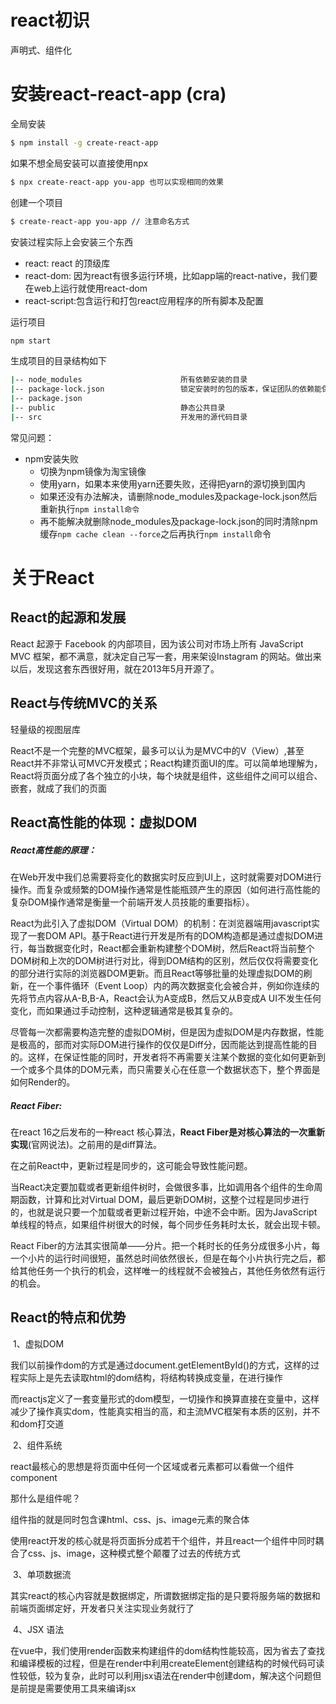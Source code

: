# react初识

声明式、组件化

# 安装react-react-app (cra)

全局安装

```sh
$ npm install -g create-react-app
```

如果不想全局安装可以直接使用npx

```sh
$ npx create-react-app you-app 也可以实现相同的效果
```

创建一个项目

```sh
$ create-react-app you-app // 注意命名方式
```

安装过程实际上会安装三个东西

+ react: react  的顶级库
+ react-dom: 因为react有很多运行环境，比如app端的react-native，我们要在web上运行就使用react-dom
+ react-script:包含运行和打包react应用程序的所有脚本及配置

运行项目

```sh
npm start
```

生成项目的目录结构如下

```sh
|-- node_modules                      所有依赖安装的目录
|-- package-lock.json                 锁定安装时的包的版本，保证团队的依赖能保证一致
|-- package.json                      
|-- public                            静态公共目录
|-- src                               开发用的源代码目录
```

常见问题：

- npm安装失败
  - 切换为npm镜像为淘宝镜像
  - 使用yarn，如果本来使用yarn还要失败，还得把yarn的源切换到国内
  - 如果还没有办法解决，请删除node_modules及package-lock.json然后重新执行`npm install命令`
  - 再不能解决就删除node_modules及package-lock.json的同时清除npm缓存`npm cache clean --force`之后再执行`npm install`命令

# 关于React

## React的起源和发展

React 起源于 Facebook 的内部项目，因为该公司对市场上所有 JavaScript MVC 框架，都不满意，就决定自己写一套，用来架设Instagram 的网站。做出来以后，发现这套东西很好用，就在2013年5月开源了。

## React与传统MVC的关系

轻量级的视图层库

React不是一个完整的MVC框架，最多可以认为是MVC中的V（View）,甚至React并不非常认可MVC开发模式；React构建页面UI的库。可以简单地理解为，React将页面分成了各个独立的小块，每个块就是组件，这些组件之间可以组合、嵌套，就成了我们的页面

## React高性能的体现：虚拟DOM

##### React高性能的原理：

在Web开发中我们总需要将变化的数据实时反应到UI上，这时就需要对DOM进行操作。而复杂或频繁的DOM操作通常是性能瓶颈产生的原因（如何进行高性能的复杂DOM操作通常是衡量一个前端开发人员技能的重要指标）。

React为此引入了虚拟DOM（Virtual DOM）的机制：在浏览器端用javascript实现了一套DOM API。基于React进行开发是所有的DOM构造都是通过虚拟DOM进行，每当数据变化时，React都会重新构建整个DOM树，然后React将当前整个DOM树和上次的DOM树进行对比，得到DOM结构的区别，然后仅仅将需要变化的部分进行实际的浏览器DOM更新。而且React等够批量的处理虚拟DOM的刷新，在一个事件循环（Event Loop）内的两次数据变化会被合并，例如你连续的先将节点内容从A-B,B-A，React会认为A变成B，然后又从B变成A  UI不发生任何变化，而如果通过手动控制，这种逻辑通常是极其复杂的。

尽管每一次都需要构造完整的虚拟DOM树，但是因为虚拟DOM是内存数据，性能是极高的，部而对实际DOM进行操作的仅仅是Diff分，因而能达到提高性能的目的。这样，在保证性能的同时，开发者将不再需要关注某个数据的变化如何更新到一个或多个具体的DOM元素，而只需要关心在任意一个数据状态下，整个界面是如何Render的。

##### React Fiber: 

在react 16之后发布的一种react 核心算法，**React Fiber是对核心算法的一次重新实现**(官网说法)。之前用的是diff算法。

在之前React中，更新过程是同步的，这可能会导致性能问题。

当React决定要加载或者更新组件树时，会做很多事，比如调用各个组件的生命周期函数，计算和比对Virtual DOM，最后更新DOM树，这整个过程是同步进行的，也就是说只要一个加载或者更新过程开始，中途不会中断。因为JavaScript单线程的特点，如果组件树很大的时候，每个同步任务耗时太长，就会出现卡顿。

React Fiber的方法其实很简单——分片。把一个耗时长的任务分成很多小片，每一个小片的运行时间很短，虽然总时间依然很长，但是在每个小片执行完之后，都给其他任务一个执行的机会，这样唯一的线程就不会被独占，其他任务依然有运行的机会。



## React的特点和优势

​	1、虚拟DOM

我们以前操作dom的方式是通过document.getElementById()的方式，这样的过程实际上是先去读取html的dom结构，将结构转换成变量，在进行操作

而reactjs定义了一套变量形式的dom模型，一切操作和换算直接在变量中，这样减少了操作真实dom，性能真实相当的高，和主流MVC框架有本质的区别，并不和dom打交道

​	2、组件系统

react最核心的思想是将页面中任何一个区域或者元素都可以看做一个组件component

那什么是组件呢？

组件指的就是同时包含课html、css、js、image元素的聚合体

使用react开发的核心就是将页面拆分成若干个组件，并且react一个组件中同时耦合了css、js、image，这种模式整个颠覆了过去的传统方式

​	3、单项数据流

其实react的核心内容就是数据绑定，所谓数据绑定指的是只要将服务端的数据和前端页面绑定好，开发者只关注实现业务就行了

​	4、JSX 语法

在vue中，我们使用render函数来构建组件的dom结构性能较高，因为省去了查找和编译模板的过程，但是在render中利用createElement创建结构的时候代码可读性较低，较为复杂，此时可以利用jsx语法在render中创建dom，解决这个问题但是前提是需要使用工具来编译jsx